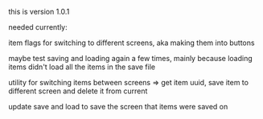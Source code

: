 this is version 1.0.1

needed currently:

item flags for switching to different screens, aka making them into buttons

maybe test saving and loading again a few times, mainly because loading items didn't load all the items in the save file

utility for switching items between screens => get item uuid, save item to different screen and delete it from current

update save and load to save the screen that items were saved on